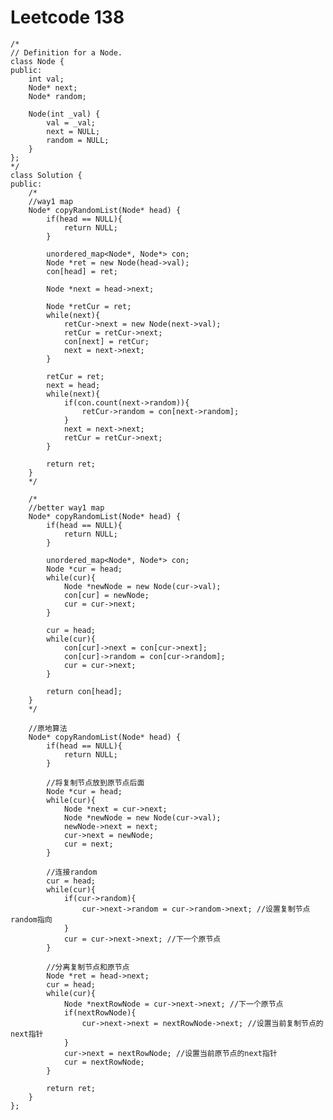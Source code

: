 # Leetcode 138
    /*
    // Definition for a Node.
    class Node {
    public:
        int val;
        Node* next;
        Node* random;

        Node(int _val) {
            val = _val;
            next = NULL;
            random = NULL;
        }
    };
    */
    class Solution {
    public:
        /*
        //way1 map
        Node* copyRandomList(Node* head) {
            if(head == NULL){
                return NULL;
            }

            unordered_map<Node*, Node*> con;
            Node *ret = new Node(head->val);
            con[head] = ret;

            Node *next = head->next;

            Node *retCur = ret;
            while(next){
                retCur->next = new Node(next->val);
                retCur = retCur->next;
                con[next] = retCur;
                next = next->next;
            }

            retCur = ret;
            next = head;
            while(next){
                if(con.count(next->random)){
                    retCur->random = con[next->random];
                }
                next = next->next;
                retCur = retCur->next;
            }

            return ret;
        }
        */

        /*
        //better way1 map
        Node* copyRandomList(Node* head) {
            if(head == NULL){
                return NULL;
            }

            unordered_map<Node*, Node*> con;
            Node *cur = head;
            while(cur){
                Node *newNode = new Node(cur->val);
                con[cur] = newNode;
                cur = cur->next;
            }

            cur = head;
            while(cur){
                con[cur]->next = con[cur->next];
                con[cur]->random = con[cur->random];    
                cur = cur->next;
            }

            return con[head];
        }
        */

        //原地算法
        Node* copyRandomList(Node* head) {
            if(head == NULL){
                return NULL;
            }

            //将复制节点放到原节点后面
            Node *cur = head;
            while(cur){
                Node *next = cur->next;
                Node *newNode = new Node(cur->val);
                newNode->next = next;
                cur->next = newNode;
                cur = next;
            }

            //连接random
            cur = head;
            while(cur){
                if(cur->random){
                    cur->next->random = cur->random->next; //设置复制节点random指向
                }
                cur = cur->next->next; //下一个原节点
            }

            //分离复制节点和原节点
            Node *ret = head->next;
            cur = head;
            while(cur){
                Node *nextRowNode = cur->next->next; //下一个原节点
                if(nextRowNode){
                    cur->next->next = nextRowNode->next; //设置当前复制节点的next指针
                }
                cur->next = nextRowNode; //设置当前原节点的next指针
                cur = nextRowNode;
            }

            return ret;
        }
    };
